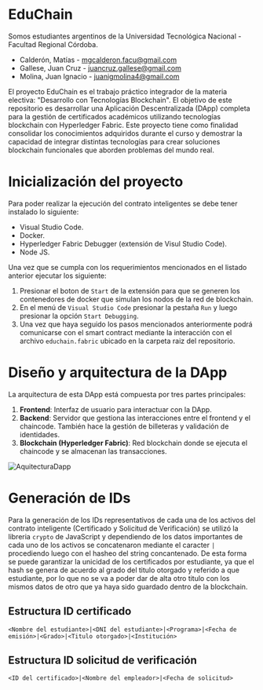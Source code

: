 # EduChain
Somos estudiantes argentinos de la Universidad Tecnológica Nacional - Facultad Regional Córdoba.

- Calderón, Matías - mgcalderon.facu@gmail.com
- Gallese, Juan Cruz - juancruz.gallese@gmail.com 
- Molina, Juan Ignacio - juanigmolina4@gmail.com
  
El proyecto EduChain es el trabajo práctico integrador de la materia electiva: "Desarrollo con Tecnologías Blockchain".
El objetivo de este repositorio es desarrollar una Aplicación Descentralizada (DApp) completa para la gestión de certificados académicos utilizando tecnologías blockchain con Hyperledger Fabric.
Este proyecto tiene como finalidad consolidar los conocimientos adquiridos durante el curso y demostrar la capacidad de integrar distintas tecnologías para crear soluciones blockchain funcionales que aborden problemas del mundo real.


# Inicialización del proyecto

Para poder realizar la ejecución del contrato inteligentes se debe tener instalado lo siguiente:

- Visual Studio Code.
- Docker.
- Hyperledger Fabric Debugger (extensión de Visul Studio Code).
- Node JS.

Una vez que se cumpla con los requerimientos mencionados en el listado anterior ejecutar los siguiente:

1. Presionar el boton de `Start` de la extensión para que se generen los contenedores de docker que simulan los nodos de la red de blockchain.
2. En el menú de `Visual Studio Code` presionar la pestaña `Run` y luego presionar la opción `Start Debugging`.
3. Una vez que haya seguido los pasos mencionados anteriormente podrá comunicarse con el smart contract mediante la interacción con el archivo `educhain.fabric` ubicado en la carpeta raiz del repositorio.

# Diseño y arquitectura de la DApp

La arquitectura de esta DApp está compuesta por tres partes principales:

1. **Frontend**: Interfaz de usuario para interactuar con la DApp.
2. **Backend**: Servidor que gestiona las interacciones entre el frontend y el chaincode. También hace la gestión de billeteras y validación de identidades.
3. **Blockchain (Hyperledger Fabric)**: Red blockchain donde se ejecuta el chaincode y se almacenan las transacciones.

![AquitecturaDapp](https://github.com/user-attachments/assets/d3ac1cb8-5679-4902-9890-684579d3290d)


# Generación de IDs

Para la generación de los IDs representativos de cada una de los activos del contrato inteligente (Certificado y Solicitud de Verificación) se utilizó la libreria `crypto` de JavaScript y dependiendo de los datos importantes de cada uno de los activos se concatenaron mediante el caracter `|` procediendo luego con el hasheo del string concantenado. De esta forma se puede garantizar la unicidad de los certificados por estudiante, ya que el hash se genera de acuerdo al grado del titulo otorgado y referido a que estudiante, por lo que no se va a poder dar de alta otro titulo con los mismos datos de otro que ya haya sido guardado dentro de la blockchain.

## Estructura ID certificado

`<Nombre del estudiante>|<DNI del estudiante>|<Programa>|<Fecha de emisión>|<Grado>|<Titulo otorgado>|<Institución>`

## Estructura ID solicitud de verificación

`<ID del certificado>|<Nombre del empleador>|<Fecha de solicitud>`
